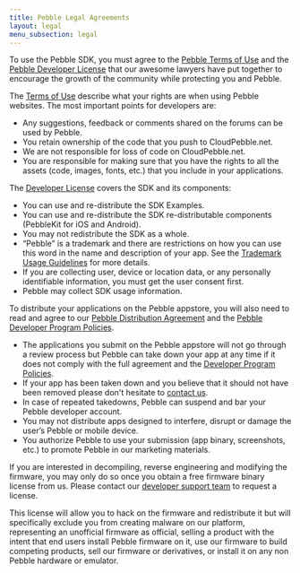 ```yaml
---
title: Pebble Legal Agreements
layout: legal
menu_subsection: legal
---
```


To use the Pebble SDK, you must agree to the
[Pebble Terms of Use][terms_of_use] and the
[Pebble Developer License][developer_license] that our awesome lawyers have
put together to encourage the growth of the community while protecting you and
Pebble.

The [Terms of Use][terms_of_use] describe what your rights are when using Pebble
websites. The most important points for developers are:

* Any suggestions, feedback or comments shared on the forums can be used by
  Pebble.
* You retain ownership of the code that you push to CloudPebble.net.
* We are not responsible for loss of code on CloudPebble.net.
* You are responsible for making sure that you have the rights to all the assets
  (code, images, fonts, etc.) that you include in your applications.

The [Developer License][developer_license] covers the SDK and its components:

* You can use and re-distribute the SDK Examples.
* You can use and re-distribute the SDK re-distributable components (PebbleKit
  for iOS and Android).
* You may not redistribute the SDK as a whole.
* “Pebble” is a trademark and there are restrictions on how you can use this
  word in the name and description of your app. See the
  [Trademark Usage Guidelines][trademark_guidelines] for more details.
* If you are collecting user, device or location data, or any personally
  identifiable information, you must get the user consent first.
* Pebble may collect SDK usage information.

To distribute your applications on the Pebble appstore, you will also need to
read and agree to our [Pebble Distribution Agreement][distribution_agreement]
and the [Pebble Developer Program Policies][program_policies].

* The applications you submit on the Pebble appstore will not go through a
  review process but Pebble can take down your app at any time if it does not
  comply with the full agreement and the
  [Developer Program Policies][program_policies].
* If your app has been taken down and you believe that it should not have been
  removed please don't hesitate to [contact us](/contact/).
* In case of repeated takedowns, Pebble can suspend and bar your Pebble
  developer account.
* You may not distribute apps designed to interfere, disrupt or damage the
  user’s Pebble or mobile device.
* You authorize Pebble to use your submission (app binary, screenshots, etc.) to
  promote Pebble in our marketing materials.

If you are interested in decompiling, reverse engineering and modifying the
firmware, you may only do so once you obtain a free firmware binary license from
us. Please contact our [developer support team](/contact/) to request a license.

This license will allow you to hack on the firmware and redistribute it but
will specifically exclude you from creating malware on our platform,
representing an unofficial firmware as official, selling a product with the
intent that end users install Pebble firmware on it, use our firmware to build
competing products, sell our firmware or derivatives, or install it on any non
Pebble hardware or emulator.

[developer_license]: /legal/sdk-license/
[distribution_agreement]: /legal/distribution/
[terms_of_use]: /legal/terms-of-use/
[program_policies]: /legal/program-policies/
[trademark_guidelines]: /legal/pebble-trademark/